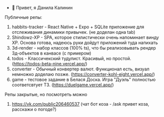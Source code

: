 - 👋 Привет, я Данила Калинин

Публичные репы:
1. habbits-tracker - React Native + Expo + SQLite приложение для отслеживания динамики привычек. (не доделан одна tab)
3. Shindowz-XP - SPA, которое стилистически очень напоминает винду XP. Основа готова, надеюсь руки дойдут приложений туда напихать
4. 3d-render - набор классов (100% ts), что бы реализовывать рендер 3д-объектов в канвасе (с примером)
5. todos - Классичекский тудулист. Красивый, но простой. (https://todos-beta-nine.vercel.app/)
6. converter - Обычный конвертер валют. Функционал есть, визуал немножко доделаю позже. (https://converter-kohl-eight.vercel.app/)
7. game - тестовое задание в Белася Доска. Игра "Дуэль" полностью соответсвтует ТЗ. (https://duelgame.vercel.app/)

Репы закрытые, но посмотреть можно
1. https://vk.com/public206460537 (чат бот коза - /ask привет коза, расскажи о погоде?)


